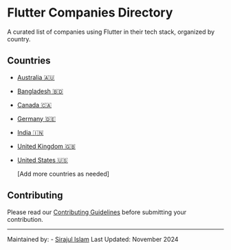 # Flutter Companies Directory

A curated list of companies using Flutter in their tech stack, organized by country.

## Countries

- [Australia 🇦🇺](/countries/australia.md)
- [Bangladesh 🇧🇩](/countries/bangladesh.md)
- [Canada 🇨🇦](/countries/canada.md)
- [Germany 🇩🇪](/countries/germany.md)
- [India 🇮🇳](/countries/india.md)
- [United Kingdom 🇬🇧](/countries/united-kingdom.md)
- [United States 🇺🇸](/countries/united-states.md)

  [Add more countries as needed]

## Contributing

Please read our [Contributing Guidelines](CONTRIBUTING.md) before submitting your contribution.

---

Maintained by: - [Sirajul Islam](https://www.linkedin.com/in/siraajul/)
Last Updated: November 2024
